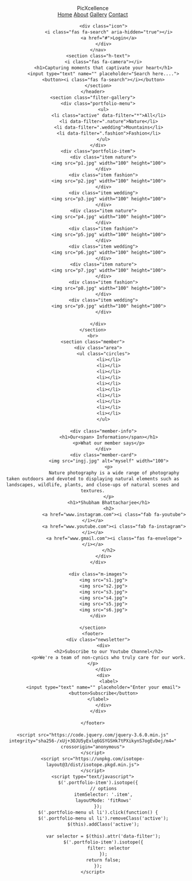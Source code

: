 
<!DOCTYPE html>
<html lang="en">

<head>
    <meta charset="UTF-8">
    <meta http-equiv="X-UA-Compatible" content="IE=edge">
    <meta name="viewport" content="width=device-width, initial-scale=1.0">
    <title>Document</title>
    <link rel="stylesheet" href="https://use.fontawesome.com/releases/v5.8.1/css/all.css" integrity="sha384-50oBUHEmvpQ+1lW4y57PTFmhCaXp0ML5d60M1M7uH2+nqUivzIebhndOJK28anvf" crossorigin="anonymous">
    <link rel="stylesheet" type="text/css" href="sty.css">
    <link rel="stylesheet" type="text/css" href="./css/font-awesome.min.css">
    <link rel="stylesheet" href="https://cdn.jsdelivr.net/npm/@fortawesome/fontawesome-free@6.1.1/css/fontawesome.min.css" integrity="sha384-zIaWifL2YFF1qaDiAo0JFgsmasocJ/rqu7LKYH8CoBEXqGbb9eO+Xi3s6fQhgFWM" crossorigin="anonymous">
</head>

<body>
    <header>
        <nav>
            <div class="logo">
                Pic<span>X</span>cellence
            </div>
            <div class="menu">
                <a href="home">Home</a>
                <a href="about">About</a>
                <a href="gallery">Gallery</a>
                <a href="contact">Contact</a>
            </div>

            <div class="icon">
                <i class="fas fa-search" aria-hidden="true"></i>
                <a href="#">Login</a>
            </div>
        </nav>
        <section class="h-text">
            <i class="fas fa-camera"></i>
            <h1>Capturing moments that captivate your heart</h1>
            <input type="text" name="" placeholder="Search here....">
            <button><i class="fas fa-search"></i></button>
        </section>
    </header>
    <section class="filter-gallery">
        <div class="portfolio-menu">
            <ul>
                <li class="active" data-filter="*">All</li>
                <li data-filter=".nature">Nature</li>
                <li data-filter=".wedding">Mountains</li>
                <li data-filter=".fashion">Fashion</li>
            </ul>
        </div>
        <div class="portfolio-item">
            <div class="item nature">
                <img src="p1.jpg" width="100" height="100">
            </div>
            <div class="item fashion">
                <img src="p2.jpg" width="100" height="100">
            </div>
            <div class="item wedding">
                <img src="p3.jpg" width="100" height="100">
            </div>
            <div class="item nature">
                <img src="p4.jpg" width="100" height="100">
            </div>
            <div class="item fashion">
                <img src="p5.jpg" width="100" height="100">
            </div>
            <div class="item wedding">
                <img src="p6.jpg" width="100" height="100">
            </div>
            <div class="item nature">
                <img src="p7.jpg" width="100" height="100">
            </div>
            <div class="item fashion">
                <img src="p8.jpg" width="100" height="100">
            </div>
            <div class="item wedding">
                <img src="p9.jpg" width="100" height="100">
            </div>

        </div>
    </section>
    <br>
    <section class="member">
        <div class="area">
            <ul class="circles">
                <li></li>
                <li></li>
                <li></li>
                <li></li>
                <li></li>
                <li></li>
                <li></li>
                <li></li>
                <li></li>
                <li></li>
            </ul>

            <div class="member-info">
                <h1>Our<span> Information</span></h1>
                <p>What our member says</p>
            </div>
            <div class="member-card">
                <img src="ingj.jpg" alt="myself" width="100">
                <p>
                    Nature photography is a wide range of photography taken outdoors and devoted to displaying natural elements such as landscapes, wildlife, plants, and close-ups of natural scenes and textures.
                </p>
                <h1>*Shubham Bhattacharjee</h1>
                <h2>
                    <a href="www.instagram.com"><i class="fab fa-youtube"></i></a>
                    <a href="www.youtube.com"><i class="fab fa-instagram"></i></a>
                    <a href="www.gmail.com"><i class="fas fa-envelope"></i></a>
                </h2>
            </div>
        </div>

        <div class="m-images">
            <img src="s1.jpg">
            <img src="s2.jpg">
            <img src="s3.jpg">
            <img src="s4.jpg">
            <img src="s5.jpg">
            <img src="s6.jpg">
        </div>

    </section>
    <footer>
        <div class="newsletter">
            <div>
                <h2>Subscribe to our Youtube Channel</h2>
                <p>We're a team of non-cynics who truly care for our work.</p>
            </div>
            <div>
                <label>
            <input type="text" name="" placeholder="Enter your email">
            <button>Subscribe</button>
        </label>
            </div>
        </div>

    </footer>

    <script src="https://code.jquery.com/jquery-3.6.0.min.js" integrity="sha256-/xUj+3OJU5yExlq6GSYGSHk7tPXikynS7ogEvDej/m4=" crossorigin="anonymous">
    </script>
    <script src="https://unpkg.com/isotope-layout@3/dist/isotope.pkgd.min.js">
    </script>
    <script type="text/javascript">
        $('.portfolio-item').isotope({
            // options
            itemSelector: '.item',
            layoutMode: 'fitRows'
        });
        $('.portfolio-menu ul li').click(function() {
            $('.portfolio-menu ul li').removeClass('active');
            $(this).addClass('active');

            var selector = $(this).attr('data-filter');
            $('.portfolio-item').isotope({
                filter: selector
            });
            return false;
        });
    </script>



</body>

</html>
